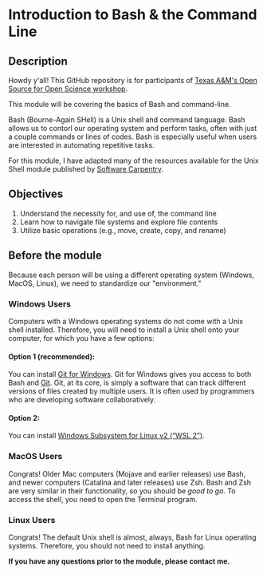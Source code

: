 # Introduction to Bash & the Command Line

## Description
Howdy y'all! This GitHub repository is for participants of [Texas A&M's Open Source for Open Science workshop](https://eeb.tamu.edu/open-source-open-science/open-source-for-open-science-workshop-2025/#:~:text=Welcome%20to%20Ecology%20%26%20Evolutionary%20Biology's,the%20Texas%20A%26M%20University%20campus).

This module will be covering the basics of Bash and command-line.

Bash (Bourne-Again SHell) is a Unix shell and command language. Bash allows us to contorl our operating system and perform tasks, often with just a couple commands or lines of codes. Bash is especially useful when users are interested in automating repetitive tasks.

For this module, I have adapted many of the resources available for the Unix Shell module published by [Software Carpentry](https://swcarpentry.github.io/shell-novice/index.html).

## Objectives
1. Understand the necessity for, and use of, the command line
2. Learn how to navigate file systems and explore file contents
3. Utilize basic operations (e.g., move, create, copy, and rename)

## Before the module
Because each person will be using a different operating system (Windows, MacOS, Linux), we need to standardize our "environment."

### Windows Users
Computers with a Windows operating systems do not come with a Unix shell installed. Therefore, you will need to install a Unix shell onto your computer, for which you have a few options:
#### Option 1 (recommended): 
You can install [Git for Windows](https://carpentries.github.io/workshop-template/install_instructions/#shell). Git for Windows gives you access to both Bash and [Git](https://clevercoderjoy.hashnode.dev/eli5-git-the-version-control-systemvcs). Git, at its core, is simply a software that can track different versions of files created by multiple users. It is often used by programmers who are developing software collaboratively.
#### Option 2:
You can install [Windows Subsystem for Linux v2 (“WSL 2”)](https://carpentries.github.io/workshop-template/install_instructions/#shell). 

### MacOS Users
Congrats! Older Mac computers (Mojave and earlier releases) use Bash, and newer computers (Catalina and later releases) use Zsh. Bash and Zsh are very similar in their functionality, so you should be _good to go_. To access the shell, you need to open the Terminal program.

### Linux Users
Congrats! The default Unix shell is almost, always, Bash for Linux operating systems. Therefore, you should not need to install anything.


**If you have any questions prior to the module, please contact me.**
